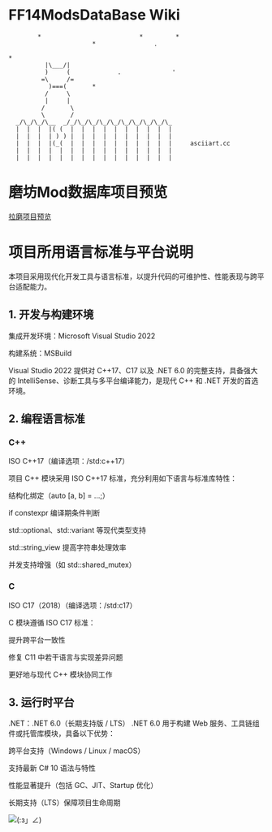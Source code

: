 # FF14ModsDataBase Wiki

```
        *                           *         *
                       *                .

*
          |\___/|
          )     (             .              '
         =\     /=
           )===(       *
          /     \
          |     |
         /       \
         \       /
  _/\_/\_/\__  _/_/\_/\_/\_/\_/\_/\_/\_/\_/\_
  |  |  |  |( (  |  |  |  |  |  |  |  |  |  |
  |  |  |  | ) ) |  |  |  |  |  |  |  |  |  |
  |  |  |  |(_(  |  |  |  |  |  |  |  |  |  |     asciiart.cc
  |  |  |  |  |  |  |  |  |  |  |  |  |  |  |
  |  |  |  |  |  |  |  |  |  |  |  |  |  |  |
```

# 磨坊Mod数据库项目预览
[拉磨项目预览](https://github.com/oblivion777/FF14ModsDataBase/wiki)

# 项目所用语言标准与平台说明
本项目采用现代化开发工具与语言标准，以提升代码的可维护性、性能表现与跨平台适配能力。


## 1. 开发与构建环境
集成开发环境：Microsoft Visual Studio 2022

构建系统：MSBuild

Visual Studio 2022 提供对 C++17、C17 以及 .NET 6.0 的完整支持，具备强大的 IntelliSense、诊断工具与多平台编译能力，是现代 C++ 和 .NET 开发的首选环境。

## 2. 编程语言标准

### C++
ISO C++17（编译选项：/std:c++17）

项目 C++ 模块采用 ISO C++17 标准，充分利用如下语言与标准库特性：

结构化绑定（auto [a, b] = ...;）

if constexpr 编译期条件判断

std::optional、std::variant 等现代类型支持

std::string_view 提高字符串处理效率

并发支持增强（如 std::shared_mutex）

### C
ISO C17（2018）（编译选项：/std:c17）

C 模块遵循 ISO C17 标准：

提升跨平台一致性

修复 C11 中若干语言与实现差异问题

更好地与现代 C++ 模块协同工作

## 3. 运行时平台
.NET：.NET 6.0（长期支持版 / LTS）
.NET 6.0 用于构建 Web 服务、工具链组件或托管库模块，具备以下优势：

跨平台支持（Windows / Linux / macOS）

支持最新 C# 10 语法与特性

性能显著提升（包括 GC、JIT、Startup 优化）

长期支持（LTS）保障项目生命周期

![_(:з」∠)_](https://blog.voids.cc/[BBC2C8AC]/%E5%8F%8C%E7%8C%AB%E7%8C%AB.jpg)



